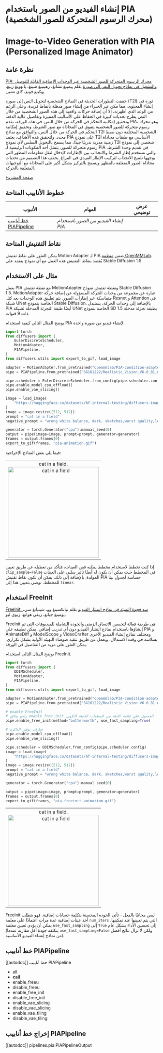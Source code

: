 # إنشاء الفيديو من الصور باستخدام PIA (محرك الرسوم المتحركة للصور الشخصية)
# Image-to-Video Generation with PIA (Personalized Image Animator)
## نظرة عامة

[PIA: محرك الرسوم المتحركة للصور الشخصية عبر الوحدات الإضافية القابلة للتوصيل والتشغيل في نماذج تحويل النص إلى صورة](https://arxiv.org/abs/2312.13964) بقلم ييمينغ تشانغ، زهينينغ شينغ، يانهونغ زينغ، يوكينغ فونغ، كاي تشين

حققت التطورات الحديثة في النماذج الشخصية لتحويل النص إلى صورة (T2I) ثورة في إنشاء المحتوى، مما مكن غير الخبراء من إنشاء صور مذهلة بأنماط فريدة. وعلى الرغم من الوعد الذي أظهرته، إلا أن إضافة حركات واقعية إلى هذه الصور الشخصية من خلال النص يطرح تحديات كبيرة في الحفاظ على الأساليب المميزة وتفاصيل عالية الدقة، وتحقيق إمكانية التحكم في الحركة من خلال النص. في هذه الورقة، نقدم PIA، وهو محرك رسوم متحركة للصور الشخصية يتفوق في المحاذاة مع صور الشرط، وتحقيق إمكانية التحكم في الحركة من خلال النص، والتوافق مع نماذج T2I الشخصية المختلفة دون ضبط محدد. ولتحقيق هذه الأهداف، يعتمد PIA على نموذج T2I الأساسي مع طبقات محاذاة زمنية مدربة تدريبًا جيدًا، مما يسمح بالتحويل السلس لأي نموذج T2I شخصي إلى نموذج رسوم متحركة للصور. يتمثل أحد المكونات الرئيسية لـ PIA في تقديم وحدة الشرط، والتي تستخدم إطار الشرط والانجذاب بين الإطارات كإدخال لنقل معلومات المظهر التي يوجهها تلميح الانجذاب لتركيب الإطار الفردي في الفراغ. يخفف هذا التصميم من تحديات محاذاة الصور المتعلقة بالمظهر ويسمح بالتركيز بشكل أكبر على المحاذاة مع التوجيهات المتعلقة بالحركة.

[صفحة المشروع](https://pi-animator.github.io/)

## خطوط الأنابيب المتاحة

| الأنبوب | المهام | عرض توضيحي |
|---|---|:---:|
| [خط أنابيب PIAPipeline](https://github.com/huggingface/diffusers/blob/main/src/diffusers/pipelines/pia/pipeline_pia.py) | *إنشاء الفيديو من الصور باستخدام PIA* |

## نقاط التفتيش المتاحة

يمكن العثور على نقاط تفتيش Motion Adapter لـ PIA ضمن [منظمة OpenMMLab](https://huggingface.co/openmmlab/PIA-condition-adapter). يُقصد بنقاط التفتيش هذه العمل مع أي نموذج يعتمد على Stable Diffusion 1.5

## مثال على الاستخدام

يعمل PIA مع نقطة تفتيش MotionAdapter ونقطة تفتيش نموذج Stable Diffusion 1.5. MotionAdapter عبارة عن مجموعة من وحدات الحركة المسؤولة عن إضافة حركة متماسكة عبر إطارات الصور. يتم تطبيق هذه الوحدات بعد كتل Resnet و Attention في شبكة UNet الخاصة بنموذج Stable Diffusion. بالإضافة إلى وحدات الحركة، يستبدل PIA أيضًا طبقة التجزئة المدخلة لشبكة UNet الخاصة بنموذج SD 1.5 بطبقة تجزئة مدخلة ذات 9 قنوات.

يوضح المثال التالي كيفية استخدام PIA لإنشاء فيديو من صورة واحدة.

```python
import torch
from diffusers import (
    EulerDiscreteScheduler,
    MotionAdapter,
    PIAPipeline,
)
from diffusers.utils import export_to_gif, load_image

adapter = MotionAdapter.from_pretrained("openmmlab/PIA-condition-adapter")
pipe = PIAPipeline.from_pretrained("SG161222/Realistic_Vision_V6.0_B1_noVAE", motion_adapter=adapter, torch_dtype=torch.float16)

pipe.scheduler = EulerDiscreteScheduler.from_config(pipe.scheduler.config)
pipe.enable_model_cpu_offload()
pipe.enable_vae_slicing()

image = load_image(
    "https://huggingface.co/datasets/hf-internal-testing/diffusers-images/resolve/main/pix2pix/cat_6.png?download=true"
)
image = image.resize((512, 512))
prompt = "cat in a field"
negative_prompt = "wrong white balance, dark, sketches,worst quality,low quality"

generator = torch.Generator("cpu").manual_seed(0)
output = pipe(image=image, prompt=prompt, generator=generator)
frames = output.frames[0]
export_to_gif(frames, "pia-animation.gif")
```

فيما يلي بعض النماذج الإخراجية:

<table>
<tr>
<td><center>
cat in a field.
<br>
<img src="https://huggingface.co/datasets/huggingface/documentation-images/resolve/main/diffusers/pia-default-output.gif"
alt="cat in a field"
style="width: 300px;" />
</center></td>
</tr>
</table>

<Tip>

إذا كنت تخطط لاستخدام مخطط يمكنه قص العينات، فتأكد من تعطيله عن طريق تعيين `clip_sample=False` في المخطط حيث يمكن أن يكون له أيضًا تأثير سلبي على العينات المولدة. بالإضافة إلى ذلك، يمكن أن تكون نقاط تفتيش PIA حساسة لجدول بيتا للمخطط. نوصي بتعيين هذا إلى `linear`.

</Tip>

## استخدام FreeInit

[FreeInit: سد فجوة التهيئة في نماذج انتشار الفيديو](https://arxiv.org/abs/2312.07537) بقلم تيانكسينغ وو، شينيانغ سي، يومينغ جيانغ، زيقي هوانغ، زيوي ليو.

FreeInit هي طريقة فعالة لتحسين الاتساق الزمني والجودة الشاملة للفيديوهات التي تم إنشاؤها باستخدام نماذج انتشار الفيديو دون أي تدريب إضافي. يمكن تطبيقه على PIA و AnimateDiff و ModelScope و VideoCrafter ومختلف نماذج إنشاء الفيديو الأخرى بسلاسة في وقت الاستدلال، ويعمل عن طريق تنقية ضوضاء التهيئة الأولية بشكل تكراري. يمكن العثور على مزيد من التفاصيل في الورقة.

يوضح المثال التالي استخدام FreeInit.

```python
import torch
from diffusers import (
    DDIMScheduler,
    MotionAdapter,
    PIAPipeline,
)
from diffusers.utils import export_to_gif, load_image

adapter = MotionAdapter.from_pretrained("openmmlab/PIA-condition-adapter")
pipe = PIAPipeline.from_pretrained("SG161222/Realistic_Vision_V6.0_B1_noVAE", motion_adapter=adapter)

# enable FreeInit
# راجع وثائق enable_free_init للحصول على قائمة كاملة من المعلمات القابلة للتكوين
pipe.enable_free_init(method="butterworth", use_fast_sampling=True)

# خيارات توفير الذاكرة
pipe.enable_model_cpu_offload()
pipe.enable_vae_slicing()

pipe.scheduler = DDIMScheduler.from_config(pipe.scheduler.config)
image = load_image(
    "https://huggingface.co/datasets/hf-internal-testing/diffusers-images/resolve/main/pix2pix/cat_6.png?download=true"
)
image = image.resize((512, 512))
prompt = "cat in a field"
negative_prompt = "wrong white balance, dark, sketches,worst quality,low quality"

generator = torch.Generator("cpu").manual_seed(0)

output = pipe(image=image, prompt=prompt, generator=generator)
frames = output.frames[0]
export_to_gif(frames, "pia-freeinit-animation.gif")
```

<table>
<tr>
<td><center>
cat in a field.
<br>
<img src="https://huggingface.co/datasets/huggingface/documentation-images/resolve/main/diffusers/pia-freeinit-output-cat.gif"
alt="cat in a field"
style="width: 300px;" />
</center></td>
</tr>
</table>

<Tip warning={true}>

FreeInit ليس مجانيًا بالفعل - تأتي الجودة المحسنة بتكلفة حسابات إضافية. فهو يتطلب أخذ عينات إضافية عدة مرات اعتمادًا على معلمة `num_iters` التي يتم تعيينها عند تمكينها. يمكن أن يؤدي تعيين معلمة `use_fast_sampling` إلى `True` إلى تحسين الأداء بشكل عام (بتكلفة جودة أقل مقارنة عندما `use_fast_sampling=False` ولكن لا تزال نتائج أفضل من نماذج إنشاء الفيديو الأساسية).

</Tip>

## خط أنابيب PIAPipeline

[[autodoc]] خط أنابيب PIAPipeline

- all
- __call__
- enable_freeu
- disable_freeu
- enable_free_init
- disable_free_init
- enable_vae_slicing
- disable_vae_slicing
- enable_vae_tiling
- disable_vae_tiling

## إخراج خط أنابيب PIAPipeline

[[autodoc]] pipelines.pia.PIAPipelineOutput
